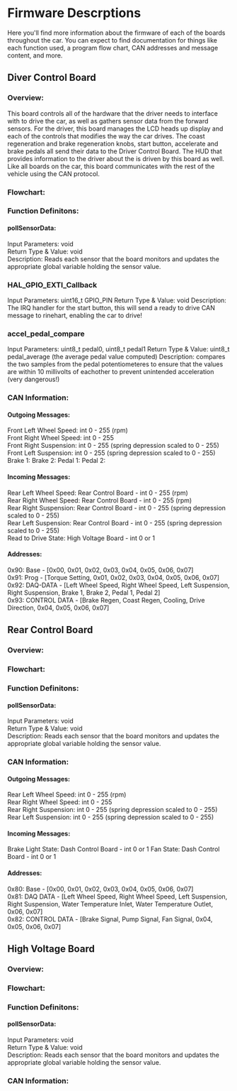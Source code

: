 # Firmware Descrptions

Here you'll find more information about the firmware of each of the boards throughout the car. You can expect to find documentation for things like each function used, a program flow chart, CAN addresses and message content, and more. 

## Diver Control Board
### Overview: 
This board controls all of the hardware that the driver needs to interface with to drive the car, as well as gathers sensor data from the forward sensors. For the driver, this board manages the LCD heads up display and each of the controls that modifies the way the car drives. The coast regeneration and brake regeneration knobs, start button, accelerate and brake pedals all send their data to the Driver Control Board. The HUD that provides information to the driver about the is driven by this board as well. Like all boards on the car, this board communicates with the rest of the vehicle using the CAN protocol. 
### Flowchart:

### Function Definitons:
#### pollSensorData:
Input Parameters: void  
Return Type & Value: void  
Description: Reads each sensor that the board monitors and updates the appropriate global variable holding the sensor value.  
### HAL_GPIO_EXTI_Callback
Input Parameters: uint16_t GPIO_PIN
Return Type & Value: void
Description: The IRQ handler for the start button, this will send a ready to drive CAN message to rinehart, enabling the car to drive!

### accel_pedal_compare
Input Parameters: uint8_t pedal0, uint8_t pedal1
Return Type & Value: uint8_t pedal_average (the average pedal value computed)
Description: compares the two samples from the pedal potentiometeres to ensure that the values are within 10 millivolts of eachother to prevent unintended acceleration (very dangerous!)

### CAN Information: 
#### Outgoing Messages:
Front Left Wheel Speed: int 0 - 255 (rpm)  
Front Right Wheel Speed: int 0 - 255  
Front Right Suspension: int 0 - 255 (spring depression scaled to 0 - 255)  
Front Left Suspension: int 0 - 255 (spring depression scaled to 0 - 255)  
Brake 1: 
Brake 2: 
Pedal 1: 
Pedal 2: 

#### Incoming Messages:
Rear Left Wheel Speed: Rear Control Board - int 0 - 255 (rpm)  
Rear Right Wheel Speed: Rear Control Board - int 0 - 255 (rpm)  
Rear Right Suspension: Rear Control Board - int 0 - 255 (spring depression scaled to 0 - 255)  
Rear Left Suspension: Rear Control Board - int 0 - 255 (spring depression scaled to 0 - 255)  
Read to Drive State: High Voltage Board - int 0 or 1 

#### Addresses:
0x90: Base - [0x00, 0x01, 0x02, 0x03, 0x04, 0x05, 0x06, 0x07]  
0x91: Prog - [Torque Setting, 0x01, 0x02, 0x03, 0x04, 0x05, 0x06, 0x07]  
0x92: DAQ-DATA - [Left Wheel Speed, Right Wheel Speed, Left Suspension, Right Suspension, Brake 1, Brake 2, Pedal 1, Pedal 2]    
0x93: CONTROL DATA - [Brake Regen, Coast Regen, Cooling, Drive Direction, 0x04, 0x05, 0x06, 0x07]  


## Rear Control Board
### Overview: 
### Flowchart:

### Function Definitons:
#### pollSensorData:
Input Parameters: void  
Return Type & Value: void  
Description: Reads each sensor that the board monitors and updates the appropriate global variable holding the sensor value.

### CAN Information: 

#### Outgoing Messages:
Rear Left Wheel Speed: int 0 - 255 (rpm)  
Rear Right Wheel Speed: int 0 - 255  
Rear Right Suspension: int 0 - 255 (spring depression scaled to 0 - 255)  
Rear Left Suspension: int 0 - 255 (spring depression scaled to 0 - 255)  

#### Incoming Messages:
Brake Light State: Dash Control Board - int 0 or 1
Fan State: Dash Control Board - int 0 or 1

#### Addresses:
0x80: Base - [0x00, 0x01, 0x02, 0x03, 0x04, 0x05, 0x06, 0x07]  
0x81: DAQ DATA - [Left Wheel Speed, Right Wheel Speed, Left Suspension, Right Suspension, Water Temperature Inlet, Water Temperature Outlet, 0x06, 0x07]  
0x82: CONTROL DATA - [Brake Signal, Pump Signal, Fan Signal, 0x04, 0x05, 0x06, 0x07]  


## High Voltage Board
### Overview: 
### Flowchart:

### Function Definitons:
#### pollSensorData:
Input Parameters: void  
Return Type & Value: void  
Description: Reads each sensor that the board monitors and updates the appropriate global variable holding the sensor value.

### CAN Information: 
